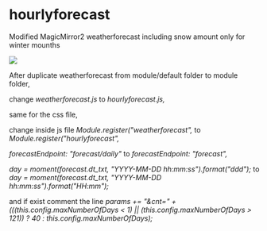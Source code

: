 # hourlyforecast

Modified MagicMirror2 weatherforecast including snow amount only for winter mounths

<img src=https://github.com/hangorazvan/hourlyforecast/blob/master/preview.png>

After duplicate weatherforecast from module/default folder to module folder, 

change <i>weatherforecast.js</i> to <i>hourlyforecast.js,</i>

same for the css file, 

change inside js file <i>Module.register("weatherforecast",</i> to <i>Module.register("hourlyforecast",</i>

<i>forecastEndpoint: "forecast/daily"</i> to <i>forecastEndpoint: "forecast",</i>

<i>day = moment(forecast.dt_txt, "YYYY-MM-DD hh:mm:ss").format("ddd");</i> to <i>day = moment(forecast.dt_txt, "YYYY-MM-DD hh:mm:ss").format("HH:mm");</i>

and if exist comment the line <i>params += "&cnt=" + (((this.config.maxNumberOfDays < 1) || (this.config.maxNumberOfDays > 121)) ? 40 : this.config.maxNumberOfDays);</i>

